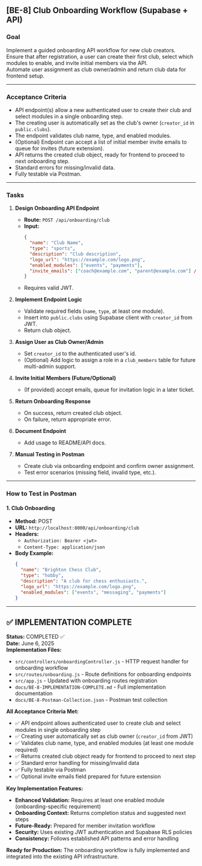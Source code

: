 ## [BE-8] Club Onboarding Workflow (Supabase + API)

### Goal

Implement a guided onboarding API workflow for new club creators.  
Ensure that after registration, a user can create their first club, select which modules to enable, and invite initial members via the API.  
Automate user assignment as club owner/admin and return club data for frontend setup.

---

### Acceptance Criteria

- API endpoint(s) allow a new authenticated user to create their club and select modules in a single onboarding step.
- The creating user is automatically set as the club's owner (`creator_id` in `public.clubs`).
- The endpoint validates club name, type, and enabled modules.
- (Optional) Endpoint can accept a list of initial member invite emails to queue for invites (future extension).
- API returns the created club object, ready for frontend to proceed to next onboarding step.
- Standard errors for missing/invalid data.
- Fully testable via Postman.

---

### Tasks

1. **Design Onboarding API Endpoint**

   - **Route:** `POST /api/onboarding/club`
   - **Input:**
     ```json
     {
       "name": "Club Name",
       "type": "sports",
       "description": "Club description",
       "logo_url": "https://example.com/logo.png",
       "enabled_modules": ["events", "payments"],
       "invite_emails": ["coach@example.com", "parent@example.com"] // (optional/future)
     }
     ```
   - Requires valid JWT.

2. **Implement Endpoint Logic**

   - Validate required fields (`name`, `type`, at least one module).
   - Insert into `public.clubs` using Supabase client with `creator_id` from JWT.
   - Return club object.

3. **Assign User as Club Owner/Admin**

   - Set `creator_id` to the authenticated user's id.
   - (Optional) Add logic to assign a role in a `club_members` table for future multi-admin support.

4. **Invite Initial Members (Future/Optional)**

   - (If provided) accept emails, queue for invitation logic in a later ticket.

5. **Return Onboarding Response**

   - On success, return created club object.
   - On failure, return appropriate error.

6. **Document Endpoint**

   - Add usage to README/API docs.

7. **Manual Testing in Postman**
   - Create club via onboarding endpoint and confirm owner assignment.
   - Test error scenarios (missing field, invalid type, etc.).

---

### How to Test in Postman

#### **1. Club Onboarding**

- **Method:** POST
- **URL:** `http://localhost:8000/api/onboarding/club`
- **Headers:**
  - `Authorization: Bearer <jwt>`
  - `Content-Type: application/json`
- **Body Example:**
  ```json
  {
    "name": "Brighton Chess Club",
    "type": "hobby",
    "description": "A club for chess enthusiasts.",
    "logo_url": "https://example.com/logo.png",
    "enabled_modules": ["events", "messaging", "payments"]
  }
  ```

---

## ✅ IMPLEMENTATION COMPLETE

**Status:** COMPLETED ✅  
**Date:** June 6, 2025  
**Implementation Files:**

- `src/controllers/onboardingController.js` - HTTP request handler for onboarding workflow
- `src/routes/onboarding.js` - Route definitions for onboarding endpoints
- `src/app.js` - Updated with onboarding routes registration
- `docs/BE-8-IMPLEMENTATION-COMPLETE.md` - Full implementation documentation
- `docs/BE-8-Postman-Collection.json` - Postman test collection

**All Acceptance Criteria Met:**

- ✅ API endpoint allows authenticated user to create club and select modules in single onboarding step
- ✅ Creating user automatically set as club owner (`creator_id` from JWT)
- ✅ Validates club name, type, and enabled modules (at least one module required)
- ✅ Returns created club object ready for frontend to proceed to next step
- ✅ Standard error handling for missing/invalid data
- ✅ Fully testable via Postman
- ✅ Optional invite emails field prepared for future extension

**Key Implementation Features:**

- **Enhanced Validation:** Requires at least one enabled module (onboarding-specific requirement)
- **Onboarding Context:** Returns completion status and suggested next steps
- **Future-Ready:** Prepared for member invitation workflow
- **Security:** Uses existing JWT authentication and Supabase RLS policies
- **Consistency:** Follows established API patterns and error handling

**Ready for Production:** The onboarding workflow is fully implemented and integrated into the existing API infrastructure.
